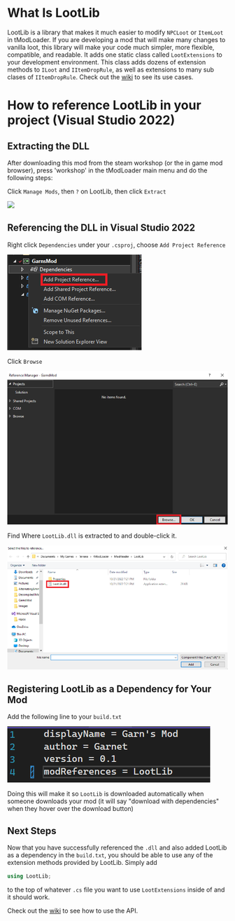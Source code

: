 # What Is LootLib

LootLib is a library that makes it much easier to modify `NPCLoot` or `ItemLoot` in tModLoader. If you are developing a mod that will make many changes to vanilla loot, this
library will make your code much simpler, more flexible, compatible, and readable. It adds one static class called `LootExtensions` 
to your development environment. This class adds dozens of extension methods to `ILoot` and `IItemDropRule`, as well as extensions to many sub clases of `IItemDropRule`. Check out
the [wiki](https://github.com/Garnet-Yeates/LootLib/wiki) to see its use cases. 

# How to reference LootLib in your project (Visual Studio 2022)

## Extracting the DLL
After downloading this mod from the steam workshop (or the in game mod browser), press 'workshop' in the tModLoader main menu and do the following steps:

Click `Manage Mods`, then `?` on LootLib, then click `Extract`

![](extract-gif.gif)

## Referencing the DLL in Visual Studio 2022

Right click `Dependencies` under your `.csproj`, choose `Add Project Reference`

![](reference-img-1.png)

Click `Browse`

![](reference-img-2.png)

Find Where `LootLib.dll` is extracted to and double-click it.

![](reference-img-3.png)

## Registering LootLib as a Dependency for Your Mod

Add the following line to your `build.txt`

![](dependency-img.png)

Doing this will make it so `LootLib` is downloaded automatically when someone downloads your mod (it will say "download with dependencies" when they hover over the download button)

## Next Steps

Now that you have successfully referenced the `.dll` and also added LootLib as a dependency in the `build.txt`, you should be able to use any of the extension methods provided by LootLib. Simply add

```cs
using LootLib;
```

to the top of whatever `.cs` file you want to use `LootExtensions` inside of and it should work. 

Check out the [wiki](https://github.com/Garnet-Yeates/LootLib/wiki) to see how to use the API. 
